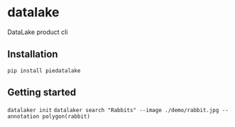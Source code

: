# datalake
DataLake product cli  
  
## Installation  
`pip install piedatalake`  
  
## Getting started  
`datalaker init`
`datalaker search "Rabbits" --image ./demo/rabbit.jpg --annotation polygon(rabbit)`
